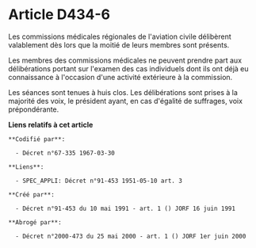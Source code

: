# Article D434-6

Les commissions médicales régionales de l'aviation civile délibèrent valablement dès lors que la moitié de leurs membres sont
présents.

Les membres des commissions médicales ne peuvent prendre part aux délibérations portant sur l'examen des cas individuels dont
ils ont déjà eu connaissance à l'occasion d'une activité extérieure à la commission.

Les séances sont tenues à huis clos. Les délibérations sont prises à la majorité des voix, le président ayant, en cas
d'égalité de suffrages, voix prépondérante.

**Liens relatifs à cet article**

	**Codifié par**:

	  - Décret n°67-335 1967-03-30

	**Liens**:

	  - SPEC_APPLI: Décret n°91-453 1951-05-10 art. 3

	**Créé par**:

	  - Décret n°91-453 du 10 mai 1991 - art. 1 () JORF 16 juin 1991

	**Abrogé par**:

	  - Décret n°2000-473 du 25 mai 2000 - art. 1 () JORF 1er juin 2000
